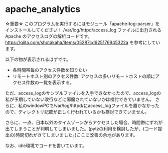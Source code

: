 # apache_analytics
☆重要☆
このプログラムを実行するにはモジュール「apache-log-parser」をインストールしてください！
/var/log/httpd/access_log ファイルに出力されるApache のアクセスログの解析コードです。
https://qiita.com/shotakaha/items/05287cd625176945322a
を参考にしています。

以下の物が表示されるはずです。
- 各時間帯毎のアクセス件数を知りたい
- リモートホスト別のアクセス件数: アクセスの多いリモートホストの順にアクセス件数の一覧を表示する。

ただ、access_logのサンプルファイルを入手できなかったので、access_logの私が予期していない改行などに邪魔されていないかは検討できていません。
さらに、私のwindowPCで/var/log/httpd/にaccess_logファイルを置かなかったので、ディレクトリ記載が正しく行われているかも検討できていません。

さらに、一点、日本以外のタイムゾーンからアクセスした場合、時間帯にずれが出てしまうことが判明してしまいました。(pytzの利用を検討したが、(コード提出の)時間切れがきてしまいました。)ここに改善の余地があります。

なお、idle環境でコードを書いています。
